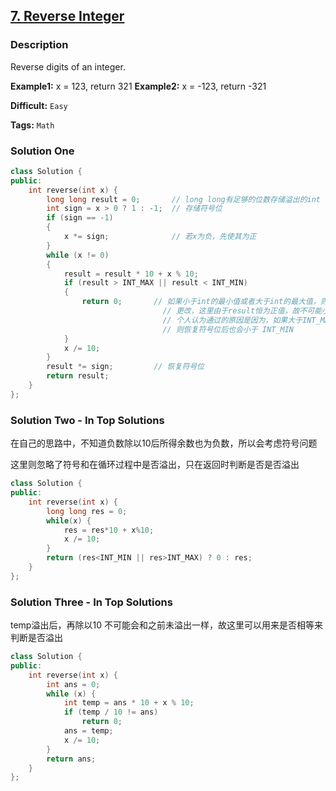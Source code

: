 ## [7. Reverse Integer](https://leetcode.com/problems/reverse-integer/#/description)

### Description

Reverse digits of an integer.

**Example1:** x = 123, return 321
**Example2:** x = -123, return -321



**Difficult:** `Easy`

**Tags:** `Math`



### Solution One

```c++
class Solution {
public:
    int reverse(int x) {
        long long result = 0;		// long long有足够的位数存储溢出的int
        int sign = x > 0 ? 1 : -1;	// 存储符号位
        if (sign == -1)
        {
            x *= sign;				// 若x为负，先使其为正
        }
        while (x != 0)
        {
            result = result * 10 + x % 10;
            if (result > INT_MAX || result < INT_MIN)
            {
                return 0;		// 如果小于int的最小值或者大于int的最大值，则表明已溢出
                                  // 更改，这里由于result恒为正值，故不可能小于 INT_MIN
                                  // 个人认为通过的原因是因为，如果大于INT_MAX
                                  // 则恢复符号位后也会小于 INT_MIN
            }
            x /= 10;
        }
        result *= sign;			// 恢复符号位
        return result;
    }
};
```



### Solution Two - In Top Solutions

在自己的思路中，不知道负数除以10后所得余数也为负数，所以会考虑符号问题

这里则忽略了符号和在循环过程中是否溢出，只在返回时判断是否是否溢出

```c++
class Solution {
public:
    int reverse(int x) {
        long long res = 0;
        while(x) {
            res = res*10 + x%10;
            x /= 10;
        }
        return (res<INT_MIN || res>INT_MAX) ? 0 : res;
    }
};
```



### Solution Three - In Top Solutions

temp溢出后，再除以10 不可能会和之前未溢出一样，故这里可以用来是否相等来判断是否溢出

```c++
class Solution {
public:
    int reverse(int x) {
        int ans = 0;
        while (x) {
            int temp = ans * 10 + x % 10;
            if (temp / 10 != ans)
                return 0;
            ans = temp;
            x /= 10;
        }
        return ans;
    }
};
```


